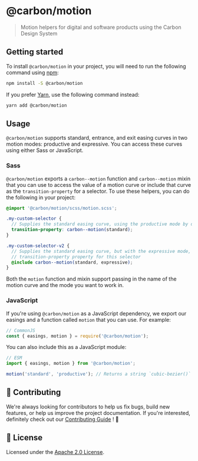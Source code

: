 # @carbon/motion

> Motion helpers for digital and software products using the Carbon
> Design System

## Getting started

To install `@carbon/motion` in your project, you will need to run the
following command using [npm](https://www.npmjs.com/):

```bash
npm install -S @carbon/motion
```

If you prefer [Yarn](https://yarnpkg.com/en/), use the following
command instead:

```bash
yarn add @carbon/motion
```

## Usage

`@carbon/motion` supports standard, entrance, and exit easing curves in
two motion modes: productive and expressive. You can access these
curves using either Sass or JavaScript.

### Sass

`@carbon/motion` exports a `carbon--motion` function and `carbon--motion` mixin that you can use to access the value of a motion
curve or include that curve as the `transition-property` for a
selector. To use these helpers, you can do the following in your
project:

```scss
@import '@carbon/motion/scss/motion.scss';

.my-custom-selector {
  // Supplies the standard easing curve, using the productive mode by default
  transition-property: carbon--motion(standard);
}

.my-custom-selector-v2 {
  // Supplies the standard easing curve, but with the expressive mode, on the
  // transition-property property for this selector
  @include carbon--motion(standard, expressive);
}
```

Both the `motion` function and mixin support passing in the name of
the motion curve and the mode you want to work in.

### JavaScript

If you're using `@carbon/motion` as a JavaScript dependency, we export
our easings and a function called `motion` that you can use. For
example:

```js
// CommonJS
const { easings, motion } = require('@carbon/motion');
```

You can also include this as a JavaScript module:

```js
// ESM
import { easings, motion } from '@carbon/motion';

motion('standard', 'productive'); // Returns a string `cubic-bezier()` function
```

## 🙌 Contributing

We're always looking for contributors to help us fix bugs, build new
features, or help us improve the project documentation. If you're
interested, definitely check out our [Contributing Guide](/.github/CONTRIBUTING.md)
! 👀

## 📝 License

Licensed under the [Apache 2.0 License](/LICENSE).
